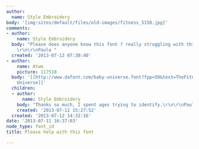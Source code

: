 ```yaml
---
author:
  name: Style Embroidery
body: '[img:sites/default/files/old-images/fitness_5158.jpg]'
comments:
- author:
    name: Style Embroidery
  body: "Please does anyone know this font ? really struggling with this one !\r\n\r\nThanks
    \r\n\r\nPaula "
  created: '2013-07-12 07:30:40'
- author:
    name: Atwe
    picture: 117510
  body: '[[http://www.dafont.com/baby-universe.font?fpp=50&text=TheFitnessFactory|Baby
    Universe]]'
  children:
  - author:
      name: Style Embroidery
    body: "Thanks so much, I spent ages trying to identify.\r\n\r\nPaula"
    created: '2013-07-12 15:27:52'
  created: '2013-07-12 14:32:16'
date: '2013-07-11 16:37:03'
node_type: font_id
title: Please help with this font

---
```


